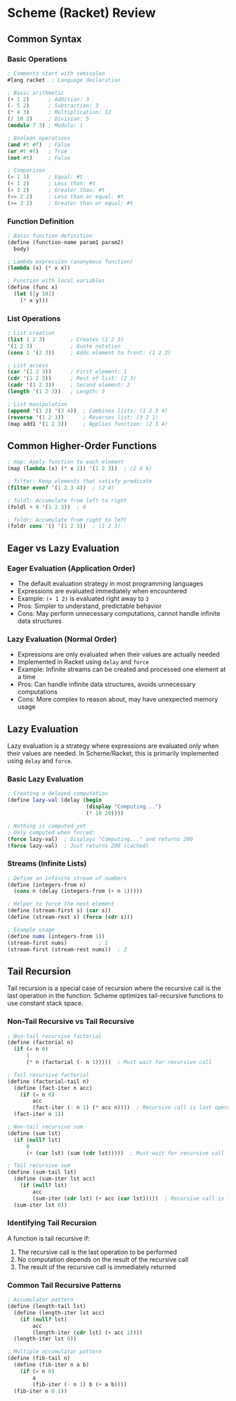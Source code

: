 # Scheme (Racket) Review

## Common Syntax

### Basic Operations
```scheme
; Comments start with semicolon
#lang racket  ; Language declaration

; Basic arithmetic
(+ 1 2)      ; Addition: 3
(- 5 2)      ; Subtraction: 3
(* 4 3)      ; Multiplication: 12
(/ 10 2)     ; Division: 5
(modulo 7 3) ; Modulo: 1

; Boolean operations
(and #t #f)  ; False
(or #t #f)   ; True
(not #t)     ; False

; Comparison
(= 1 1)      ; Equal: #t
(< 1 2)      ; Less than: #t
(> 3 2)      ; Greater than: #t
(<= 2 2)     ; Less than or equal: #t
(>= 3 2)     ; Greater than or equal: #t
```

### Function Definition
```scheme
; Basic function definition
(define (function-name param1 param2)
  body)

; Lambda expression (anonymous function)
(lambda (x) (* x x))

; Function with local variables
(define (func x)
  (let ([y 10])
    (* x y)))
```

### List Operations
```scheme
; List creation
(list 1 2 3)        ; Creates (1 2 3)
'(1 2 3)            ; Quote notation
(cons 1 '(2 3))     ; Adds element to front: (1 2 3)

; List access
(car '(1 2 3))      ; First element: 1
(cdr '(1 2 3))      ; Rest of list: (2 3)
(cadr '(1 2 3))     ; Second element: 2
(length '(1 2 3))   ; Length: 3

; List manipulation
(append '(1 2) '(3 4))  ; Combines lists: (1 2 3 4)
(reverse '(1 2 3))      ; Reverses list: (3 2 1)
(map add1 '(1 2 3))     ; Applies function: (2 3 4)
```

## Common Higher-Order Functions

```scheme
; map: Apply function to each element
(map (lambda (x) (* x 2)) '(1 2 3))  ; (2 4 6)

; filter: Keep elements that satisfy predicate
(filter even? '(1 2 3 4))  ; (2 4)

; foldl: Accumulate from left to right
(foldl + 0 '(1 2 3))  ; 6

; foldr: Accumulate from right to left
(foldr cons '() '(1 2 3))  ; (1 2 3)
```

## Eager vs Lazy Evaluation

### Eager Evaluation (Application Order)
- The default evaluation strategy in most programming languages
- Expressions are evaluated immediately when encountered
- Example: `(+ 1 2)` is evaluated right away to `3`
- Pros: Simpler to understand, predictable behavior
- Cons: May perform unnecessary computations, cannot handle infinite data structures

### Lazy Evaluation (Normal Order)
- Expressions are only evaluated when their values are actually needed
- Implemented in Racket using `delay` and `force`
- Example: Infinite streams can be created and processed one element at a time
- Pros: Can handle infinite data structures, avoids unnecessary computations
- Cons: More complex to reason about, may have unexpected memory usage

## Lazy Evaluation

Lazy evaluation is a strategy where expressions are evaluated only when their values are needed. In Scheme/Racket, this is primarily implemented using `delay` and `force`.

### Basic Lazy Evaluation
```scheme
; Creating a delayed computation
(define lazy-val (delay (begin
                         (display "Computing...")
                         (* 10 20))))

; Nothing is computed yet
; Only computed when forced:
(force lazy-val)  ; Displays "Computing..." and returns 200
(force lazy-val)  ; Just returns 200 (cached)
```

### Streams (Infinite Lists)
```scheme
; Define an infinite stream of numbers
(define (integers-from n)
  (cons n (delay (integers-from (+ n 1)))))

; Helper to force the next element
(define (stream-first s) (car s))
(define (stream-rest s) (force (cdr s)))

; Example usage
(define nums (integers-from 1))
(stream-first nums)          ; 1
(stream-first (stream-rest nums))  ; 2
```

## Tail Recursion

Tail recursion is a special case of recursion where the recursive call is the last operation in the function. Scheme optimizes tail-recursive functions to use constant stack space.

### Non-Tail Recursive vs Tail Recursive

```scheme
; Non-tail recursive factorial
(define (factorial n)
  (if (= n 0)
      1
      (* n (factorial (- n 1)))))  ; Must wait for recursive call

; Tail recursive factorial
(define (factorial-tail n)
  (define (fact-iter n acc)
    (if (= n 0)
        acc
        (fact-iter (- n 1) (* acc n))))  ; Recursive call is last operation
  (fact-iter n 1))

; Non-tail recursive sum
(define (sum lst)
  (if (null? lst)
      0
      (+ (car lst) (sum (cdr lst)))))  ; Must wait for recursive call

; Tail recursive sum
(define (sum-tail lst)
  (define (sum-iter lst acc)
    (if (null? lst)
        acc
        (sum-iter (cdr lst) (+ acc (car lst)))))  ; Recursive call is last operation
  (sum-iter lst 0))
```

### Identifying Tail Recursion
A function is tail recursive if:
1. The recursive call is the last operation to be performed
2. No computation depends on the result of the recursive call
3. The result of the recursive call is immediately returned

### Common Tail Recursive Patterns
```scheme
; Accumulator pattern
(define (length-tail lst)
  (define (length-iter lst acc)
    (if (null? lst)
        acc
        (length-iter (cdr lst) (+ acc 1))))
  (length-iter lst 0))

; Multiple accumulator pattern
(define (fib-tail n)
  (define (fib-iter n a b)
    (if (= n 0)
        a
        (fib-iter (- n 1) b (+ a b))))
  (fib-iter n 0 1))
```
